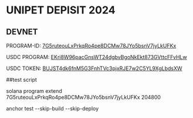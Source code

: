 # UNIPET DEPISIT 2024

## DEVNET

PROGRAM-ID: [7G5ruteouLxPrkqRo4pe8DCMw78JYo5bsnV7jyLkUFKx](https://explorer.solana.com/address/7G5ruteouLxPrkqRo4pe8DCMw78JYo5bsnV7jyLkUFKx?cluster=devnet)


USDC PROGRAM: [EKri8W96pacGnsWT24dgbvBgoNkEkt873GVttcFFvHLw](https://explorer.solana.com/address/EKri8W96pacGnsWT24dgbvBgoNkEkt873GVttcFFvHLw?cluster=devnet)

USDC TOKEN: [BUJST4dk6fnM5G3FnhTVc3pjxRJE7w2C5YL9XgLbdsXW](https://explorer.solana.com/address/BUJST4dk6fnM5G3FnhTVc3pjxRJE7w2C5YL9XgLbdsXW?cluster=devnet)




##test script

 solana program extend 7G5ruteouLxPrkqRo4pe8DCMw78JYo5bsnV7jyLkUFKx 204800



anchor test --skip-build --skip-deploy
